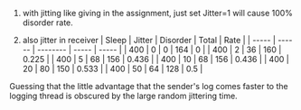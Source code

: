 1. with jitting like giving in the assignment, just set Jitter=1 will cause 100% disorder rate.

2. also jitter in receiver
| Sleep | Jitter | Disorder | Total | Rate  |
| ----- | ------ | -------- | ----- | ----- |
| 400   | 0      | 0        | 164   | 0     |
| 400   | 2      | 36       | 160   | 0.225 |
| 400   | 5      | 68       | 156   | 0.436 |
| 400   | 10     | 68       | 156   | 0.436 |
| 400   | 20     | 80       | 150   | 0.533 |
| 400   | 50     | 64       | 128   | 0.5   |

Guessing that the little advantage that the sender's log comes faster to the logging thread is obscured by the large random jittering time.
